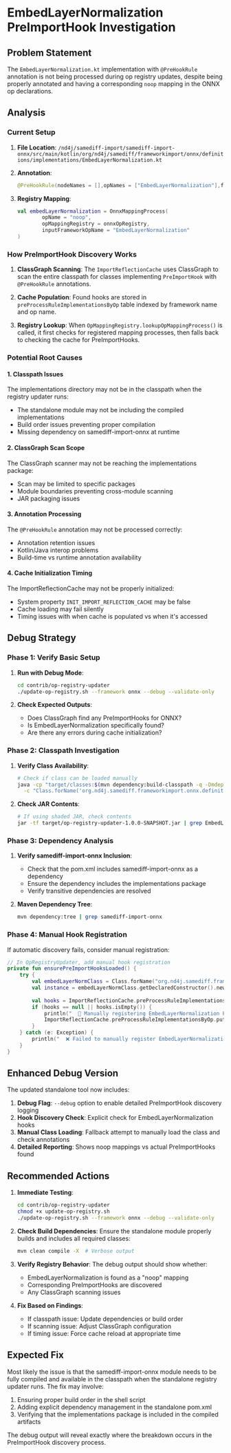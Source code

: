 # EmbedLayerNormalization PreImportHook Investigation

## Problem Statement

The `EmbedLayerNormalization.kt` implementation with `@PreHookRule` annotation is not being processed during op registry updates, despite being properly annotated and having a corresponding `noop` mapping in the ONNX op declarations.

## Analysis

### Current Setup

1. **File Location**: `/nd4j/samediff-import/samediff-import-onnx/src/main/kotlin/org/nd4j/samediff/frameworkimport/onnx/definitions/implementations/EmbedLayerNormalization.kt`

2. **Annotation**: 
   ```kotlin
   @PreHookRule(nodeNames = [],opNames = ["EmbedLayerNormalization"],frameworkName = "onnx")
   ```

3. **Registry Mapping**: 
   ```kotlin
   val embedLayerNormalization = OnnxMappingProcess(
           opName = "noop",
           opMappingRegistry = onnxOpRegistry,
           inputFrameworkOpName = "EmbedLayerNormalization"
   )
   ```

### How PreImportHook Discovery Works

1. **ClassGraph Scanning**: The `ImportReflectionCache` uses ClassGraph to scan the entire classpath for classes implementing `PreImportHook` with `@PreHookRule` annotations.

2. **Cache Population**: Found hooks are stored in `preProcessRuleImplementationsByOp` table indexed by framework name and op name.

3. **Registry Lookup**: When `OpMappingRegistry.lookupOpMappingProcess()` is called, it first checks for registered mapping processes, then falls back to checking the cache for PreImportHooks.

### Potential Root Causes

#### 1. Classpath Issues
The implementations directory may not be in the classpath when the registry updater runs:
- The standalone module may not be including the compiled implementations
- Build order issues preventing proper compilation
- Missing dependency on samediff-import-onnx at runtime

#### 2. ClassGraph Scan Scope
The ClassGraph scanner may not be reaching the implementations package:
- Scan may be limited to specific packages
- Module boundaries preventing cross-module scanning
- JAR packaging issues

#### 3. Annotation Processing
The `@PreHookRule` annotation may not be processed correctly:
- Annotation retention issues
- Kotlin/Java interop problems
- Build-time vs runtime annotation availability

#### 4. Cache Initialization Timing
The ImportReflectionCache may not be properly initialized:
- System property `INIT_IMPORT_REFLECTION_CACHE` may be false
- Cache loading may fail silently
- Timing issues with when cache is populated vs when it's accessed

## Debug Strategy

### Phase 1: Verify Basic Setup

1. **Run with Debug Mode**:
   ```bash
   cd contrib/op-registry-updater
   ./update-op-registry.sh --framework onnx --debug --validate-only
   ```

2. **Check Expected Outputs**:
   - Does ClassGraph find any PreImportHooks for ONNX?
   - Is EmbedLayerNormalization specifically found?
   - Are there any errors during cache initialization?

### Phase 2: Classpath Investigation

1. **Verify Class Availability**:
   ```bash
   # Check if class can be loaded manually
   java -cp "target/classes:$(mvn dependency:build-classpath -q -Dmdep.outputFile=/dev/stdout)" \
     -c "Class.forName('org.nd4j.samediff.frameworkimport.onnx.definitions.implementations.EmbedLayerNormalization')"
   ```

2. **Check JAR Contents**:
   ```bash
   # If using shaded JAR, check contents
   jar -tf target/op-registry-updater-1.0.0-SNAPSHOT.jar | grep EmbedLayerNormalization
   ```

### Phase 3: Dependency Analysis

1. **Verify samediff-import-onnx Inclusion**:
   - Check that the pom.xml includes samediff-import-onnx as a dependency
   - Ensure the dependency includes the implementations package
   - Verify transitive dependencies are resolved

2. **Maven Dependency Tree**:
   ```bash
   mvn dependency:tree | grep samediff-import-onnx
   ```

### Phase 4: Manual Hook Registration

If automatic discovery fails, consider manual registration:

```kotlin
// In OpRegistryUpdater, add manual hook registration
private fun ensurePreImportHooksLoaded() {
    try {
        val embedLayerNormClass = Class.forName("org.nd4j.samediff.frameworkimport.onnx.definitions.implementations.EmbedLayerNormalization")
        val instance = embedLayerNormClass.getDeclaredConstructor().newInstance() as PreImportHook
        
        val hooks = ImportReflectionCache.preProcessRuleImplementationsByOp.get("onnx", "EmbedLayerNormalization")
        if (hooks == null || hooks.isEmpty()) {
            println("  🔧 Manually registering EmbedLayerNormalization PreImportHook")
            ImportReflectionCache.preProcessRuleImplementationsByOp.put("onnx", "EmbedLayerNormalization", mutableListOf(instance))
        }
    } catch (e: Exception) {
        println("  ❌ Failed to manually register EmbedLayerNormalization: ${e.message}")
    }
}
```

## Enhanced Debug Version

The updated standalone tool now includes:

1. **Debug Flag**: `--debug` option to enable detailed PreImportHook discovery logging
2. **Hook Discovery Check**: Explicit check for EmbedLayerNormalization hooks
3. **Manual Class Loading**: Fallback attempt to manually load the class and check annotations
4. **Detailed Reporting**: Shows noop mappings vs actual PreImportHooks found

## Recommended Actions

1. **Immediate Testing**:
   ```bash
   cd contrib/op-registry-updater
   chmod +x update-op-registry.sh
   ./update-op-registry.sh --framework onnx --debug --validate-only
   ```

2. **Check Build Dependencies**:
   Ensure the standalone module properly builds and includes all required classes:
   ```bash
   mvn clean compile -X  # Verbose output
   ```

3. **Verify Registry Behavior**:
   The debug output should show whether:
   - EmbedLayerNormalization is found as a "noop" mapping
   - Corresponding PreImportHooks are discovered
   - Any ClassGraph scanning issues

4. **Fix Based on Findings**:
   - If classpath issue: Update dependencies or build order
   - If scanning issue: Adjust ClassGraph configuration
   - If timing issue: Force cache reload at appropriate time

## Expected Fix

Most likely the issue is that the samediff-import-onnx module needs to be fully compiled and available in the classpath when the standalone registry updater runs. The fix may involve:

1. Ensuring proper build order in the shell script
2. Adding explicit dependency management in the standalone pom.xml
3. Verifying that the implementations package is included in the compiled artifacts

The debug output will reveal exactly where the breakdown occurs in the PreImportHook discovery process.
